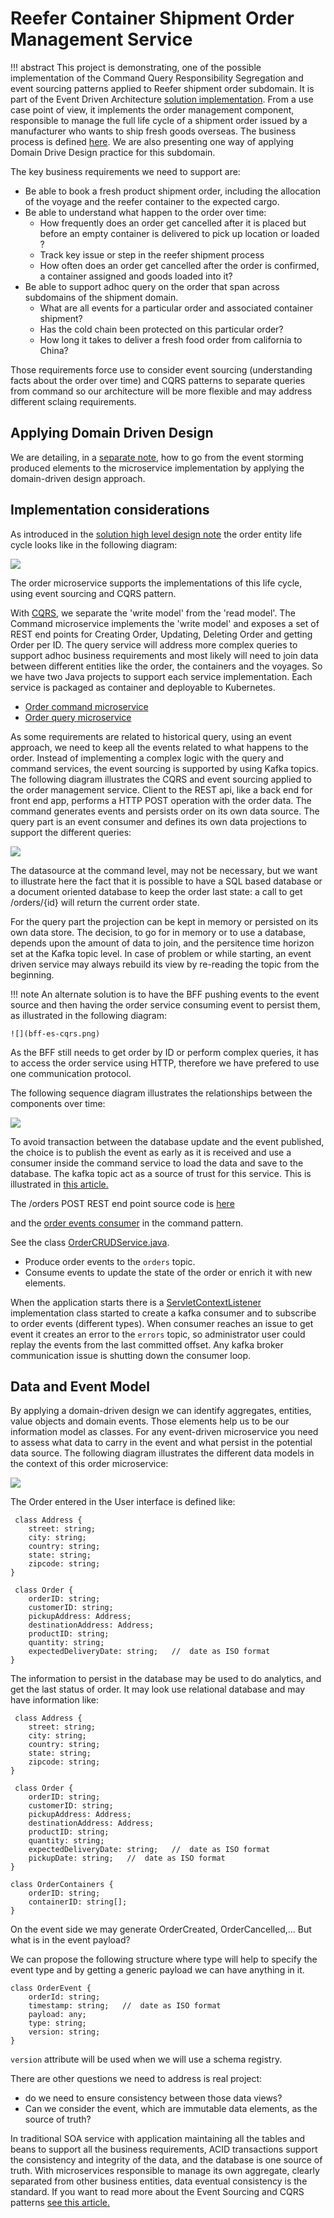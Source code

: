 # Reefer Container Shipment Order Management Service

!!! abstract
    This project is demonstrating, one of the possible implementation of the Command Query Responsibility Segregation and event sourcing patterns applied to Reefer shipment order subdomain. It is part of the Event Driven Architecture [solution implementation](https://ibm-cloud-architecture.github.io/refarch-kc). From a use case point of view, it implements the order management component, responsible to manage the full life cycle of a shipment order issued by a manufacturer who wants to ship fresh goods overseas. The business process is defined [here](https://ibm-cloud-architecture.github.io/refarch-kc/introduction/). We are also presenting one way of applying Domain Drive Design practice for this subdomain.

The key business requirements we need to support are:

* Be able to book a fresh product shipment order, including the allocation of the voyage and the reefer container to the expected cargo.
* Be able to understand what happen to the order over time: 
    * How frequently does an order get cancelled after it is placed but before an empty container is delivered to pick up location or loaded ?
    * Track key issue or step in the reefer shipment process
    * How often does an order get cancelled after the order is confirmed, a container assigned and goods loaded into it?
* Be able to support adhoc query on the order that span across subdomains of the shipment domain. 
    * What are all events for a particular order and associated container shipment?  
    * Has the cold chain been protected on this particular order?
    * How long it takes to deliver a fresh food order from california to China?

Those requirements force use to consider event sourcing (understanding facts about the order over time) and CQRS patterns to separate queries from command so our architecture will be more flexible and may address different sclaing requirements.  

## Applying Domain Driven Design

We are detailing, in a [separate note](ddd-applied.md), how to go from the event storming produced elements to the microservice implementation by applying the domain-driven design approach.

## Implementation considerations

As introduced in the [solution high level design note](https://ibm-cloud-architecture.github.io/refarch-kc/design/readme/) the order entity life cycle looks like in the following diagram:

![](order-life-cycle.png)

The order microservice supports the implementations of this life cycle, using event sourcing and CQRS pattern.

With [CQRS](https://ibm-cloud-architecture.github.io/refarch-eda/design-patterns/cqrs/), we separate the 'write model' from the 'read model'. The Command microservice implements the 'write model' and exposes a set of REST end points for Creating Order, Updating, Deleting Order and getting Order per ID. The query service will address more complex queries to support adhoc business requirements and most likely will need to join data between different entities like the order, the containers and the voyages. So we have two Java projects to support each service implementation. Each service is packaged as container and deployable to Kubernetes. 

* [Order command microservice](https://github.com/ibm-cloud-architecture/refarch-kc-order-ms/tree/master/order-command-ms)
* [Order query microservice](https://github.com/ibm-cloud-architecture/refarch-kc-order-ms/tree/master/order-query-ms)

As some requirements are related to historical query, using an event approach, we need to keep all the events related to what happens to the order. Instead of implementing a complex logic with the query and command services, the event sourcing is supported by using Kafka topics. The following diagram illustrates the CQRS and event sourcing applied to the order management service. Client to the REST api, like a back end for front end app, performs a HTTP POST operation with the order data. The command generates events and persists order on its own data source. The query part is an event consumer and defines its own data projections to support the different queries:

![](order-ms-cqrs-es.png) 

The datasource at the command level, may not be necessary, but we want to illustrate here the fact that it is possible to have a SQL based database or a document oriented database to keep the order last state: a call to get /orders/{id} will return the current order state. 

For the query part the projection can be kept in memory or persisted on its own data store. The decision, to go for in memory or to use a database, depends upon the amount of data to join, and the persitence time horizon set at the Kafka topic level. In case of problem or while starting, an event driven service may always rebuild its view by re-reading the topic from the beginning. 

!!! note
    An alternate solution is to have the BFF pushing events to the event source and then having the order service consuming event to persist them, as illustrated in the following diagram:

    ![](bff-es-cqrs.png)

As the BFF still needs to get order by ID or perform complex queries, it has to access the order service using HTTP, therefore we have prefered to use one communication protocol.  

The following sequence diagram illustrates the relationships between the components over time:

![](order-cmd-query-flow.png)

To avoid transaction between the database update and the event published, the choice is to publish the event as early as it is received and use a consumer inside the command service to load the data and save to the database. The kafka topic act as a source of trust for this service. This is illustrated in [this article.](https://ibm-cloud-architecture.github.io/refarch-eda/evt-microservices/ED-patterns/#the-consistency-challenge)

The /orders POST REST end point source code is [here](https://github.com/ibm-cloud-architecture/refarch-kc-order-ms/blob/6de424c443c05262ae013620f5f11b4a1b2e6f90/order-command-ms/src/main/java/ibm/labs/kc/order/command/service/OrderCRUDService.java#L51-L74)

and the [order events consumer](https://github.com/ibm-cloud-architecture/refarch-kc-order-ms/blob/6de424c443c05262ae013620f5f11b4a1b2e6f90/order-command-ms/src/main/java/ibm/labs/kc/order/command/service/OrderAdminService.java#L35) in the command pattern.

See the class [OrderCRUDService.java](https://github.com/ibm-cloud-architecture/refarch-kc-order-ms/blob/master/order-command-ms/src/main/java/ibm/labs/kc/order/command/service/OrderCRUDService.java).
* Produce order events to the `orders` topic. 
* Consume events to update the state of the order or enrich it with new elements.

When the application starts there is a [ServletContextListener](https://docs.oracle.com/javaee/6/api/javax/servlet/ServletContextListener.html) implementation class started to create a kafka consumer and to subscribe to order events (different types). When consumer reaches an issue to get event it creates an error to the `errors` topic, so administrator user could replay the events from the last committed offset. Any kafka broker communication issue is shutting down the consumer loop.

## Data and Event Model

By applying a domain-driven design we can identify aggregates, entities, value objects and domain events. Those elements help us to be our information model as classes. For any event-driven microservice you need to assess what data to carry in the event and what persist in the potential data source. 
The following diagram illustrates the different data models in the context of this order microservice:

![](./order-evt-data.png)

The Order entered in the User interface is defined like:
```
 class Address {
    street: string;
    city: string;
    country: string;
    state: string;
    zipcode: string;
}

 class Order {
    orderID: string;
    customerID: string;
    pickupAddress: Address;
    destinationAddress: Address;
    productID: string;
    quantity: string;
    expectedDeliveryDate: string;   //  date as ISO format
}
```

The information to persist in the database may be used to do analytics, and get the last status of order. It may look use relational database and may have information like:

```
 class Address {
    street: string;
    city: string;
    country: string;
    state: string;
    zipcode: string;
}

 class Order {
    orderID: string;
    customerID: string;
    pickupAddress: Address;
    destinationAddress: Address;
    productID: string;
    quantity: string;
    expectedDeliveryDate: string;   //  date as ISO format
    pickupDate: string;   //  date as ISO format
}

class OrderContainers {
    orderID: string;
    containerID: string[];
}
```

On the event side we may generate OrderCreated, OrderCancelled,... But what is in the event payload? 

We can propose the following structure where type will help to specify the event type and by getting a generic payload we can have anything in it.

```
class OrderEvent {
    orderId: string;
    timestamp: string;   //  date as ISO format
    payload: any;
    type: string;
    version: string;
}
```

`version` attribute will be used when we will use a schema registry.

There are other questions we need to address is real project:

* do we need to ensure consistency between those data views? 
* Can we consider the event, which are immutable data elements, as the source of truth? 

In traditional SOA service with application maintaining all the tables and beans to support all the business requirements, ACID transactions support the consistency and integrity of the data, and the database is one source of truth. With microservices responsible to manage its own aggregate, clearly separated from other business entities, data eventual consistency is the standard. If you want to read more about the Event Sourcing and CQRS patterns [see this article.](https://ibm-cloud-architecture.github.io/refarch-eda/evt-microservices/ED-patterns)

